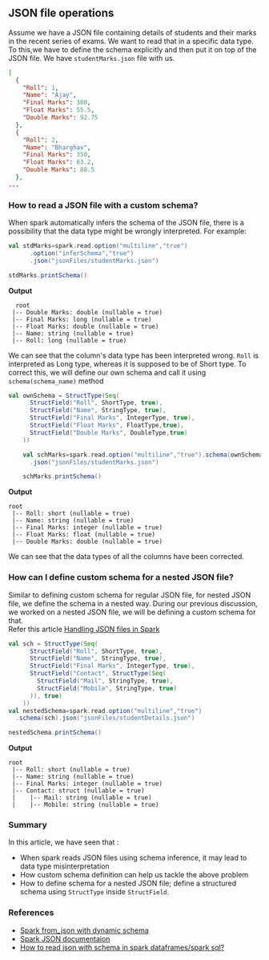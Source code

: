 ## JSON file operations

Assume we have a JSON file containing details of students and their marks in the recent series of exams. We want to read that in a specific data type.
To this,we have to define the schema explicitly and then put it on top of the JSON file.
We have `studentMarks.json` file with us.
```json
[
  {
    "Roll": 1,
    "Name": "Ajay",
    "Final Marks": 300,
    "Float Marks": 55.5,
    "Double Marks": 92.75
  },
  {
    "Roll": 2,
    "Name": "Bharghav",
    "Final Marks": 350,
    "Float Marks": 63.2,
    "Double Marks": 88.5
  },
...
```
### How to read a JSON file with a custom schema?
When spark automatically infers the schema of the JSON file, there is a possibility that the data type might be wrongly interpreted. 
For example:
```scala
val stdMarks=spark.read.option("multiline","true")
      .option("inferSchema","true")
      .json("jsonFiles/studentMarks.json")

stdMarks.printSchema()
```
**Output**
```text
  root
 |-- Double Marks: double (nullable = true)
 |-- Final Marks: long (nullable = true)
 |-- Float Marks: double (nullable = true)
 |-- Name: string (nullable = true)
 |-- Roll: long (nullable = true)
```
We can see that the column's data type has been interpreted wrong. `Roll` is interpreted as Long type, whereas it is supposed to be of Short type.
To correct this, we will define our own schema and call it using `schema(schema_name)` method

```scala
val ownSchema = StructType(Seq(
      StructField("Roll", ShortType, true),
      StructField("Name", StringType, true),
      StructField("Final Marks", IntegerType, true),
      StructField("Float Marks", FloatType,true),
      StructField("Double Marks", DoubleType,true)
    ))

    val schMarks=spark.read.option("multiline","true").schema(ownSchema)
      .json("jsonFiles/studentMarks.json")

    schMarks.printSchema()
```
**Output**
```text
root
 |-- Roll: short (nullable = true)
 |-- Name: string (nullable = true)
 |-- Final Marks: integer (nullable = true)
 |-- Float Marks: float (nullable = true)
 |-- Double Marks: double (nullable = true)
```
We can see that the data types of all the columns have been corrected.


### How can I define custom schema for a nested JSON file?
Similar to defining custom schema for regular JSON file, for nested JSON file, we define the schema in a nested way. 
During our previous discussion, we worked on a nested JSON file, we will be defining a custom schema for that.  
Refer this article [Handling JSON files in Spark](jsonOps1.md)

```scala
val sch = StructType(Seq(
      StructField("Roll", ShortType, true),
      StructField("Name", StringType, true),
      StructField("Final Marks", IntegerType, true),
      StructField("Contact", StructType(Seq(
        StructField("Mail", StringType, true),
        StructField("Mobile", StringType, true)
      )), true)
    ))
val nestedSchema=spark.read.option("multiline","true")
  .schema(sch).json("jsonFiles/studentDetails.json")

nestedSchema.printSchema()
```
**Output**
```text
root
 |-- Roll: short (nullable = true)
 |-- Name: string (nullable = true)
 |-- Final Marks: integer (nullable = true)
 |-- Contact: struct (nullable = true)
 |    |-- Mail: string (nullable = true)
 |    |-- Mobile: string (nullable = true)
```

### Summary
In this article, we have seen that :
- When spark reads JSON files using schema inference, it may lead to data type misinterpretation
- How custom schema definition can help us tackle the above problem
- How to define schema for a nested JSON file; define a structured schema using `StructType` inside `StructField`.

### References
- [Spark from_json with dynamic schema](https://stackoverflow.com/questions/49088401/spark-from-json-with-dynamic-schema)
- [Spark JSON documentaion](https://spark.apache.org/docs/3.5.4/sql-data-sources-json.html)
- [How to read json with schema in spark dataframes/spark sql?](https://stackoverflow.com/questions/39355149/how-to-read-json-with-schema-in-spark-dataframes-spark-sql)



